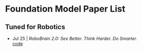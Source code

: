 # Foundation Model Paper List

## Tuned for Robotics

- Jul 25 | *RoboBrain 2.0: See Better. Think Harder. Do Smarter.*  
  [code](https://github.com/FlagOpen/RoboBrain2.0)
